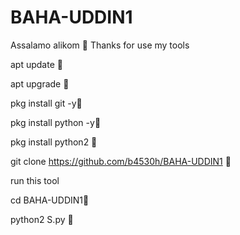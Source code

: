 # BAHA-UDDIN1
Assalamo alikom 🥀
Thanks for use my tools

apt update 🥀


apt upgrade 🥀


pkg install git -y🥀


pkg install python -y🥀


pkg install python2 🥀


git clone https://github.com/b4530h/BAHA-UDDIN1
🥀


run this tool 


cd BAHA-UDDIN1🥀


python2 S.py 🥀
